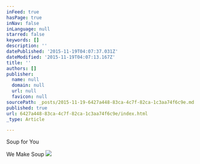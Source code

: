 ```yaml
---
inFeed: true
hasPage: true
inNav: false
inLanguage: null
starred: false
keywords: []
description: ''
datePublished: '2015-11-19T04:07:37.031Z'
dateModified: '2015-11-19T04:07:13.167Z'
title: ''
authors: []
publisher:
  name: null
  domain: null
  url: null
  favicon: null
sourcePath: _posts/2015-11-19-6427a448-83ca-4c7f-82ca-1c3aa74f6c9e.md
published: true
url: 6427a448-83ca-4c7f-82ca-1c3aa74f6c9e/index.html
_type: Article

---
```

Soup for You

We Make Soup
![](https://the-grid-user-content.s3-us-west-2.amazonaws.com/e02fecee-d472-407e-85c8-3646ac45c202.jpg)